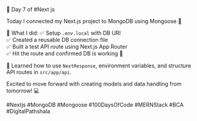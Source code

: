 🚀 Day 7 of #Next js

Today I connected my Next.js project to MongoDB using Mongoose 🙌

🔧 What I did:
✅ Setup `.env.local` with DB URI  
✅ Created a reusable DB connection file  
✅ Built a test API route using Next.js App Router  
✅ Hit the route and confirmed DB is working 🎯

📌 Learned how to use `NextResponse`, environment variables, and structure API routes in `src/app/api`.

Excited to move forward with creating models and data handling from tomorrow! 💻

#Nextjs #MongoDB #Mongoose #100DaysOfCode #MERNStack #BCA #DigitalPathshala
